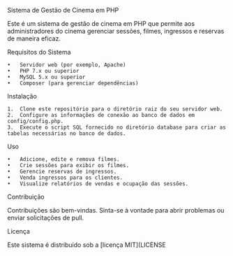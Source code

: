 Sistema de Gestão de Cinema em PHP

Este é um sistema de gestão de cinema em PHP que permite aos administradores do cinema gerenciar sessões, filmes, ingressos e reservas de maneira eficaz.

Requisitos do Sistema

	•	Servidor web (por exemplo, Apache)
	•	PHP 7.x ou superior
	•	MySQL 5.x ou superior
	•	Composer (para gerenciar dependências)

Instalação

	1.	Clone este repositório para o diretório raiz do seu servidor web.
	2.	Configure as informações de conexão ao banco de dados em config/config.php.
	3.	Execute o script SQL fornecido no diretório database para criar as tabelas necessárias no banco de dados.

Uso

	•	Adicione, edite e remova filmes.
	•	Crie sessões para exibir os filmes.
	•	Gerencie reservas de ingressos.
	•	Venda ingressos para os clientes.
	•	Visualize relatórios de vendas e ocupação das sessões.

Contribuição

Contribuições são bem-vindas. Sinta-se à vontade para abrir problemas ou enviar solicitações de pull.

Licença

Este sistema é distribuído sob a [licença MIT](LICENSE

